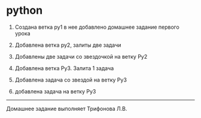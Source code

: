 # python

1. Создана ветка  py1  в нее добавлено домашнее задание 
первого урока

2. Добавлена ветка ру2, залиты две задачи

3. Добавлены две задачи со звездочкой на ветку Ру2

4. Добавлена ветка Ру3. Залита 1 задача

5. Добавлена задача со звездой на ветку Ру3

6. добавлена задача на ветку Ру3
___
Домашнее задание выполняет Трифонова Л.В.
